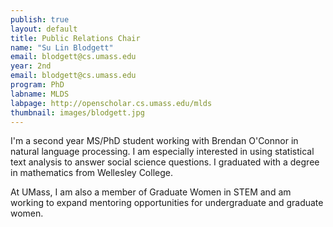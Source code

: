 ```yaml
---
publish: true
layout: default
title: Public Relations Chair
name: "Su Lin Blodgett"
email: blodgett@cs.umass.edu
year: 2nd
email: blodgett@cs.umass.edu
program: PhD
labname: MLDS
labpage: http://openscholar.cs.umass.edu/mlds
thumbnail: images/blodgett.jpg
---
```

I'm a second year MS/PhD student working with Brendan O'Connor in natural language processing. I am especially interested in using statistical text analysis to answer social science questions. I graduated with a degree in mathematics from Wellesley College.

At UMass, I am also a member of Graduate Women in STEM and am working to expand mentoring opportunities for undergraduate and graduate women.
